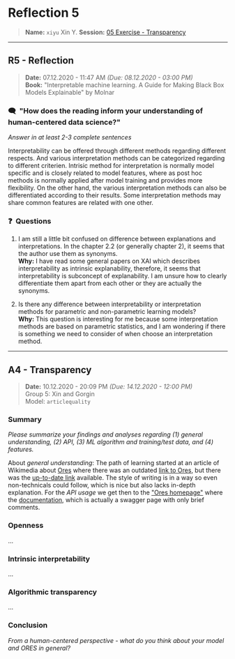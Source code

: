 # Reflection 5
> **Name:** `xiyu` Xin Y.
> **Session:** [05 Exercise - Transparency](https://github.com/FUB-HCC/hcds-winter-2020/wiki/05_exercise)   
----

## R5 - Reflection
> **Date:** 07.12.2020 - 11:47 AM *(Due: 08.12.2020 - 03:00 PM)*<br>
> **Book:** "Interpretable machine learning. A Guide for Making Black Box Models Explainable" by Molnar

### 🗨️&nbsp; "How does the reading inform your understanding of human-centered data science?"  
_Answer in at least 2-3 complete sentences_

Interpretability can be offered through different methods regarding different respects. And various interpretation methods can be categorized regarding to different criterien. 
Intrisic method for interpretation is normally model specific and is closely related to model features, where as post hoc methods is normally applied after model training and provides more flexibility. On the other hand, the various interpretation methods can also be differentiated according to their results. Some interpretation methods may share common features are related with one other. 

### ❓&nbsp; Questions
1. I am still a little bit confused on difference between explanations and interpretations. In the chapter 2.2 (or generally chapter 2), it seems that the author use them as synonyms. 
<br>**Why:** I have read some general papers on XAI which describes interpretability as intrinsic explanability, therefore, it seems that interpretability is subconcept of explanability. I am unsure how to clearly differentiate them apart from each other or they are actually the synonyms. 

1. Is there any difference between interpretability or interpretation methods for parametric and non-parametric learning models? <br>**Why:** This question is interesting for me because some interpretation methods are based on parametric statistics, and I am wondering if there is something we need to consider of when choose an interpretation method. 

***

## A4 - Transparency
> **Date:** 10.12.2020 - 20:09 PM *(Due: 14.12.2020 - 12:00 PM)*<br>
> Group 5: Xin and Gorgin<br>
> Model: `articlequality`<br>

### Summary 

_Please summarize your findings and analyses regarding (1) general understanding, (2) API, (3) ML algorithm and training/test data, and (4) features._

About _general understanding_: The path of learning started at an article of Wikimedia about [Ores](https://diff.wikimedia.org/2015/11/30/artificial-intelligence-x-ray-specs/) where there was an outdated [link to Ores](https://meta.wikimedia.org/wiki/Objective_Revision_Evaluation_Service), but there was the [up-to-date link](https://www.mediawiki.org/wiki/ORES) available. The style of writing is in a way so even non-technicals could follow, which is nice but also lacks in-depth explanation.
For the _API usage_ we get then to the ["Ores homepage"](https://ores.wikimedia.org/) where the [documentation](https://ores.wikimedia.org/v3/), which is actually a swagger page with only brief comments.

### Openness
...

### Intrinsic interpretability
...

### Algorithmic transparency
...

### Conclusion
_From a human-centered perspective - what do you think about your model and ORES in general?_
